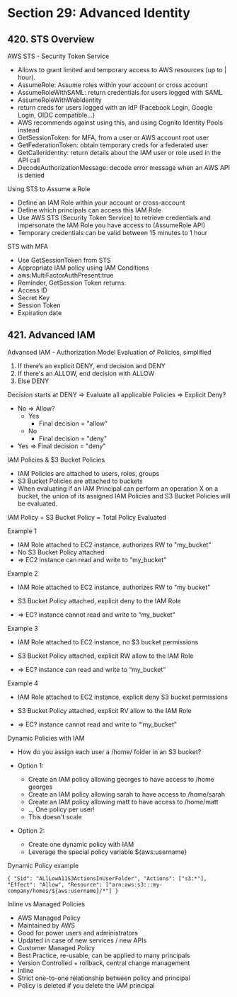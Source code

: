 # Section 29: Advanced Identity

## 420. STS Overview

AWS STS - Security Token Service

- Allows to grant limited and temporary access to AWS resources (up to | hour).
- AssumeRole: Assume roles within your account or cross account
- AssumeRoleWithSAML: return credentials for users logged with SAML
- AssumeRoleWithWebldentity
 - return creds for users logged with an IdP (Facebook Login, Google Login, OIDC compatible...)
 - AWS recommends against using this, and using Cognito Identity Pools instead
- GetSessionToken: for MFA, from a user or AWS account root user
- GetFederationToken: obtain temporary creds for a federated user
- GetCalleridentity: return details about the IAM user or role used in the API call
- DecodeAuthorizationMessage: decode error message when an AWS API is denied

Using STS to Assume a Role

- Define an IAM Role within your account or cross-account
- Define which principals can access this IAM Role
- Use AWS STS (Security Token Service) to retrieve credentials and impersonate the IAM Role you have access to (AssumeRole API)
- Temporary credentials can be valid between 15 minutes to 1 hour

STS with MFA

- Use GetSessionToken from STS
- Appropriate IAM policy using IAM Conditions
- aws:MultiFactorAuthPresent:true
- Reminder, GetSession Token returns:
 - Access ID
 - Secret Key
 - Session Token
 - Expiration date

## 421. Advanced IAM

Advanced IAM - Authorization Model Evaluation of Policies, simplified

1. If there’s an explicit DENY, end decision and DENY
2. If there's an ALLOW, end decision with ALLOW
3. Else DENY

Decision starts at DENY => Evaluate all applicable Policies => Explicit Deny?
 - No => Allow?
    - Yes
        - Final decision = "allow"
    - No
        - Final decision = "deny"
 - Yes => Final decision = "deny"

IAM Policies & $3 Bucket Policies

- IAM Policies are attached to users, roles, groups
- S3 Bucket Policies are attached to buckets
- When evaluating if an IAM Principal can perform an operation X on a bucket, the union of its assigned IAM Policies and S3 Bucket Policies will be evaluated.

IAM Policy + S3 Bucket Policy = Total Policy Evaluated

Example 1

- IAM Role attached to EC2 instance, authorizes RW to "my_bucket”
- No S3 Bucket Policy attached
- => EC2 instance can read and write to “my_bucket”

Example 2

- IAM Role attached to EC2 instance, authorizes RW to "my bucket"
- S3 Bucket Policy attached, explicit deny to the IAM Role

- => EC? instance cannot read and write to “my_bucket”

Example 3

- IAM Role attached to EC2 instance, no $3 bucket permissions
- S3 Bucket Policy attached, explicit RW allow to the IAM Role

- => EC? instance can read and write to “my_bucket”

Example 4

- IAM Role attached to EC2 instance, explicit deny S3 bucket permissions
- S3 Bucket Policy attached, explicit RV allow to the IAM Role

- => EC? instance cannot read and write to “‘my_bucket”

Dynamic Policies with IAM

- How do you assign each user a /home/<user> folder in an S3 bucket?
- Option 1:
    - Create an IAM policy allowing georges to have access to /home georges
    - Create an IAM policy allowing sarah to have access to /home/sarah
    - Create an IAM policy allowing matt to have access to /home/matt
    - .., One policy per user!
    - This doesn't scale

- Option 2:
    - Create one dynamic policy with IAM
    - Leverage the special policy variable ${aws:username}

Dynamic Policy example

`
{
    "Sid": "ALlLowA11S3ActionsInUserFolder",
    "Actions": ["s3:*"],
    "Effect": "Allow",
    "Resource": ["arn:aws:s3:::my-company/homes/${aws:username}/*"]
}
`

Inline vs Managed Policies

- AWS Managed Policy
 - Maintained by AWS
 - Good for power users and administrators
 - Updated in case of new services / new APIs
- Customer Managed Policy
 - Best Practice, re-usable, can be applied to many principals
 - Version Controlled + rollback, central change management
- Inline
 - Strict one-to-one relationship between policy and principal
 - Policy is deleted if you delete the IAM principal